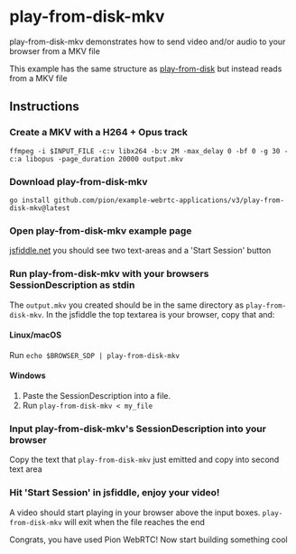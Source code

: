 # play-from-disk-mkv
play-from-disk-mkv demonstrates how to send video and/or audio to your browser from a MKV file

This example has the same structure as [play-from-disk](https://github.com/pion/webrtc/tree/master/examples/play-from-disk) but instead reads from a MKV file

## Instructions
### Create a MKV with a H264 + Opus track
```
ffmpeg -i $INPUT_FILE -c:v libx264 -b:v 2M -max_delay 0 -bf 0 -g 30 -c:a libopus -page_duration 20000 output.mkv
```

### Download play-from-disk-mkv
```
go install github.com/pion/example-webrtc-applications/v3/play-from-disk-mkv@latest
```

### Open play-from-disk-mkv example page
[jsfiddle.net](https://jsfiddle.net/8qvzh6ue/) you should see two text-areas and a 'Start Session' button

### Run play-from-disk-mkv with your browsers SessionDescription as stdin
The `output.mkv` you created should be in the same directory as `play-from-disk-mkv`. In the jsfiddle the top textarea is your browser, copy that and:

#### Linux/macOS
Run `echo $BROWSER_SDP | play-from-disk-mkv`
#### Windows
1. Paste the SessionDescription into a file.
1. Run `play-from-disk-mkv < my_file`

### Input play-from-disk-mkv's SessionDescription into your browser
Copy the text that `play-from-disk-mkv` just emitted and copy into second text area

### Hit 'Start Session' in jsfiddle, enjoy your video!
A video should start playing in your browser above the input boxes. `play-from-disk-mkv` will exit when the file reaches the end

Congrats, you have used Pion WebRTC! Now start building something cool
